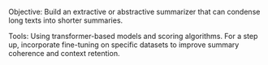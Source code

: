Objective: Build an extractive or abstractive summarizer that can condense long texts into shorter summaries.

Tools: Using transformer-based models and scoring algorithms. For a step up, incorporate fine-tuning on specific datasets to improve summary coherence and context retention.